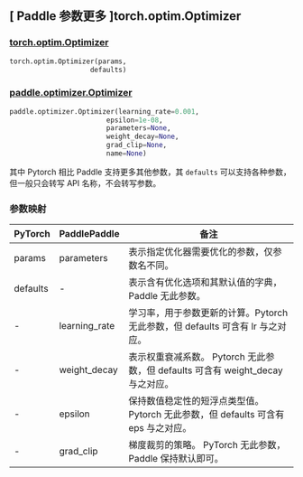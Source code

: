 ## [ Paddle 参数更多 ]torch.optim.Optimizer

### [torch.optim.Optimizer](https://pytorch.org/docs/stable/optim.html#torch.optim.Optimizer)

```python
torch.optim.Optimizer(params,
                    defaults)
```

### [paddle.optimizer.Optimizer](https://www.paddlepaddle.org.cn/documentation/docs/zh/api/paddle/optimizer/Optimizer_cn.htmll)

```python
paddle.optimizer.Optimizer(learning_rate=0.001,
                        epsilon=1e-08,
                        parameters=None,
                        weight_decay=None,
                        grad_clip=None,
                        name=None)
```

其中 Pytorch 相比 Paddle 支持更多其他参数，其 `defaults` 可以支持各种参数，但一般只会转写 API 名称，不会转写参数。

### 参数映射

| PyTorch                             | PaddlePaddle | 备注                                                                    |
| ----------------------------------- | ------------ | ----------------------------------------------------------------------- |
| params     | parameters           | 表示指定优化器需要优化的参数，仅参数名不同。                      |
| defaults     | -     | 表示含有优化选项和其默认值的字典，Paddle 无此参数。                      |
| -     | learning_rate       | 学习率，用于参数更新的计算。Pytorch 无此参数，但 defaults 可含有 lr 与之对应。                          |
| -     | weight_decay      | 表示权重衰减系数。 Pytorch 无此参数，但 defaults 可含有 weight_decay 与之对应。             |
| -      | epsilon        | 保持数值稳定性的短浮点类型值。Pytorch 无此参数，但 defaults 可含有 eps 与之对应。                           |
| -          | grad_clip            | 梯度裁剪的策略。 PyTorch 无此参数，Paddle 保持默认即可。       |
